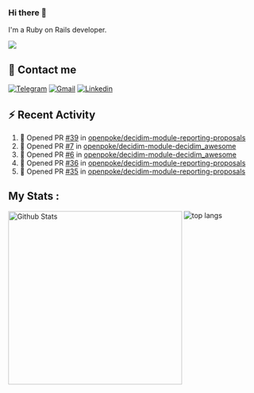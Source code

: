 ### Hi there 👋

I'm a Ruby on Rails developer.

<img src="https://komarev.com/ghpvc/?username=antopalidi&color=blueviolet">

## 📩 Contact me 
[![Telegram](https://img.shields.io/badge/Telegram-2CA5E0?style=for-the-badge&logo=telegram&logoColor=white)](https://t.me/anna_top)
[![Gmail](https://img.shields.io/badge/email-D14836?style=for-the-badge&logo=gmail&logoColor=white)](mailto:topalidisanna@gmail.com)
[![Linkedin](https://img.shields.io/badge/LinkedIn-0077B5?style=for-the-badge&logo=linkedin&logoColor=white)](https://www.linkedin.com/in/topalidi/)
<!-- [![Codewars](https://img.shields.io/badge/Codewars-B1361E?style=for-the-badge&logo=Codewars&logoColor=white)](https://www.codewars.com/users/antopalidi) -->

## :zap: Recent Activity

<!--START_SECTION:activity-->
1. 💪 Opened PR [#39](https://github.com/openpoke/decidim-module-reporting-proposals/pull/39) in [openpoke/decidim-module-reporting-proposals](https://github.com/openpoke/decidim-module-reporting-proposals)
2. 💪 Opened PR [#7](https://github.com/openpoke/decidim-module-decidim_awesome/pull/7) in [openpoke/decidim-module-decidim_awesome](https://github.com/openpoke/decidim-module-decidim_awesome)
3. 💪 Opened PR [#6](https://github.com/openpoke/decidim-module-decidim_awesome/pull/6) in [openpoke/decidim-module-decidim_awesome](https://github.com/openpoke/decidim-module-decidim_awesome)
4. 💪 Opened PR [#36](https://github.com/openpoke/decidim-module-reporting-proposals/pull/36) in [openpoke/decidim-module-reporting-proposals](https://github.com/openpoke/decidim-module-reporting-proposals)
5. 💪 Opened PR [#35](https://github.com/openpoke/decidim-module-reporting-proposals/pull/35) in [openpoke/decidim-module-reporting-proposals](https://github.com/openpoke/decidim-module-reporting-proposals)
<!--END_SECTION:activity-->

## My Stats :
<!--
<img alt="activity" src="https://streak-stats.demolab.com?user=antopalidi" />
-->
<div>
<img align="top" width="350px" alt="Github Stats" src="https://github-readme-stats-1-brown.vercel.app/api?username=antopalidi&count_private=true&show_icons=true&hide_border=true" />
<img align="top" alt="top langs" src="https://github-readme-stats-1-brown.vercel.app/api/top-langs/?username=antopalidi&layout=compact" />
 </div>
<!--
#### [My CV](https://antopalidi.github.io/my_cv/)
-->

<!--
**antopalidi/antopalidi** is a ✨ _special_ ✨ repository because its `README.md` (this file) appears on your GitHub profile.
-->

